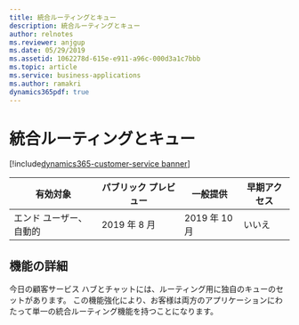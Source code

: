 ```yaml
---
title: 統合ルーティングとキュー
description: 統合ルーティングとキュー
author: relnotes
ms.reviewer: anjgup
ms.date: 05/29/2019
ms.assetid: 1062278d-615e-e911-a96c-000d3a1c7bbb
ms.topic: article
ms.service: business-applications
ms.author: ramakri
dynamics365pdf: true
---
```

# 統合ルーティングとキュー
[!include[dynamics365-customer-service banner](../includes/dynamics365-customer-service.md)]

| 有効対象    |  パブリック プレビュー | 一般提供 | 早期アクセス |
| ---------- | ---------- |---------- |---------- |
|エンド ユーザー、自動的| 2019 年 8 月| 2019 年 10 月|いいえ |




## 機能の詳細
<!--feature detail start -->
今日の顧客サービス ハブとチャットには、ルーティング用に独自のキューのセットがあります。 この機能強化により、お客様は両方のアプリケーションにわたって単一の統合ルーティング機能を持つことになります。
<!--feature detail end -->










